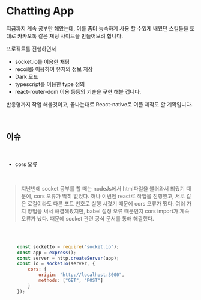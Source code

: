 # Chatting App

지금까지 계속 공부만 해왔는데, 이를 좀더 능숙하게 사용 할 수있게 배웠던 스킬들을 토대로 카카오톡 같은 채팅 사이트을 만들어보려 합니다.

프로젝트를 진행하면서 

* socket.io를 이용한 채팅 
* recoil를 이용하여 유저의 정보 저장 
* Dark 모드
* typescript를 이용한 type 정의
* react-router-dom 이용
등등의 기술을 구현 해볼 겁니다.

반응형까지 작업 해볼것이고, 끝나는대로 React-native로 어플 제작도 할 계획입니다.

<br />

## 이슈

<br />

* cors 오류

<br />

> 지난번에 socket 공부를 할 때는 nodeJs에서 html파일을 불러와서 띄웠기 때문에, cors 오류가 딱히 없었다. 허나 이번엔 react로 작업을 진행했고, 서로 같은 로컬이라도 다른 포트 번호로 실행 시켰기 때문에 cors 오류가 떴다. 여러 가지 방법을 써서 해결해봤지만, babel 설정 오류 때문인지 cors import가 계속 오류가 났다. 때문에 scoket 관련 공식 문서를 통해 해결했다.

<br />

```server.js

    const socketIo = require("socket.io");
    const app = express();
    const server = http.createServer(app);
    const io = socketIo(server, {
        cors: {
            origin: "http://localhost:3000",
            methods: ["GET", "POST"]
        }
    }); 

```